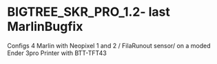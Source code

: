 # BIGTREE_SKR_PRO_1.2- last MarlinBugfix
Configs 4 Marlin with Neopixel 1 and 2 / FilaRunout sensor/ on a moded Ender 3pro Printer with BTT-TFT43
